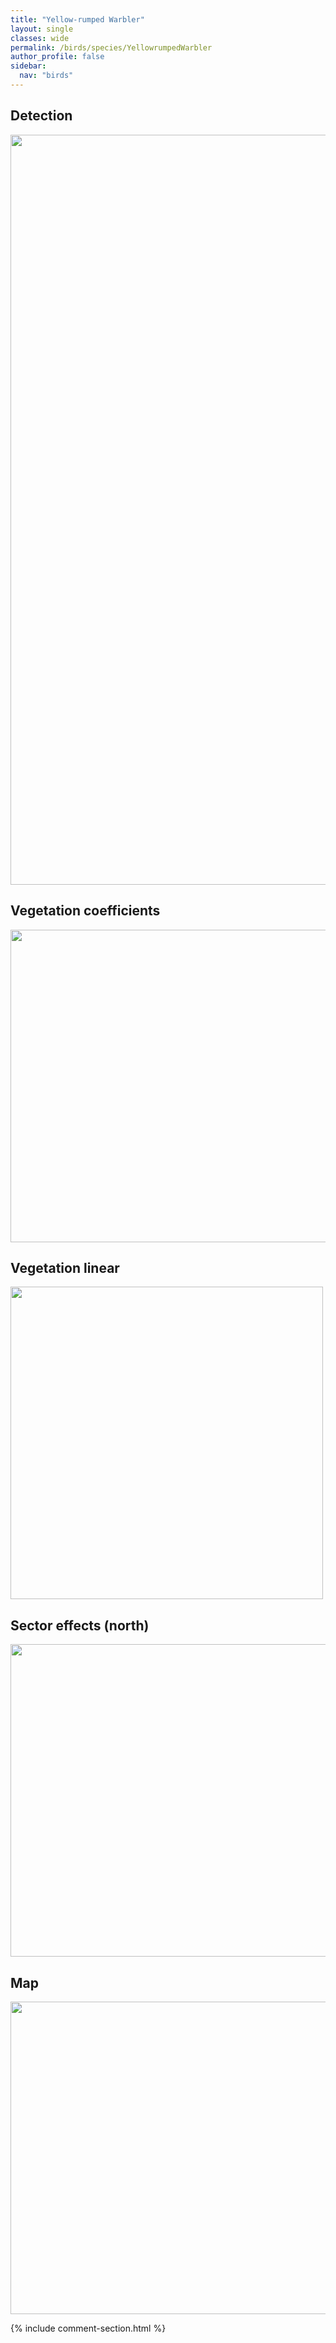 ```yaml
---
title: "Yellow-rumped Warbler"
layout: single
classes: wide
permalink: /birds/species/YellowrumpedWarbler
author_profile: false
sidebar:
  nav: "birds"
---
```


<h2>Detection</h2>

<a href="https://drive.google.com/uc?export=view&id=1qVGG96N4nIuPMgAd-aUIlhz_825oe3Ch">
<img src="https://drive.google.com/uc?export=view&id=1qVGG96N4nIuPMgAd-aUIlhz_825oe3Ch" height = "1200" width = "800">
</a>

<h2>Vegetation coefficients</h2>

<a href="https://drive.google.com/uc?export=view&id=1uqjHuglAkuvmeY3kywfZmtTb45f65ZlX">
<img src="https://drive.google.com/uc?export=view&id=1uqjHuglAkuvmeY3kywfZmtTb45f65ZlX" height = "500" width = "1000">
</a>

<h2>Vegetation linear</h2>

<a href="https://drive.google.com/uc?export=view&id=1P9aA0e4yhyqhPgZJfI4CZP-RvxpowvfZ">
<img src="https://drive.google.com/uc?export=view&id=1P9aA0e4yhyqhPgZJfI4CZP-RvxpowvfZ" height = "500" width = "500">
</a>

<h2>Sector effects (north)</h2>

<a href="https://drive.google.com/uc?export=view&id=1cDdsnQcOpHA2-dTnsNGJehw8GcgMUJwZ">
<img src="https://drive.google.com/uc?export=view&id=1cDdsnQcOpHA2-dTnsNGJehw8GcgMUJwZ" height = "500" width = "1000">
</a>

<h2>Map</h2>

<a href="https://drive.google.com/uc?export=view&id=1iG8YhFJzfOsgnwKqgQfQPwfHDSWQ1RCF">
<img src="https://drive.google.com/uc?export=view&id=1iG8YhFJzfOsgnwKqgQfQPwfHDSWQ1RCF" height = "500" width = "1500">
</a>

{% include comment-section.html %}
